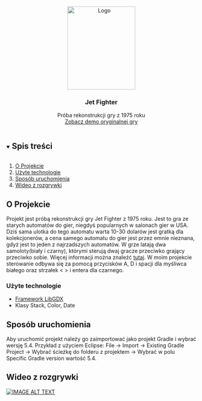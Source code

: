 <!-- PROJECT LOGO -->
<br />
<p align="center">
  <a href="https://en.wikipedia.org/wiki/Jet_Fighter_(video_game)">
    <img src="https://flyers.arcade-museum.com/flyers_video/atari/11009001.jpg" alt="Logo" width="180" height="220">
  </a>

  <h3 align="center">Jet Fighter</h3>

  <p align="center">
    Próba rekonstrukcji gry z 1975 roku
    <br />
    <a href="https://www.youtube.com/watch?v=MMObEpsy7Eg">Zobacz demo oryginalnej gry</a>
  </p>
</p>



<!-- TABLE OF CONTENTS -->
<details open="open">
  <summary><h2 style="display: inline-block">Spis treści</h2></summary>
  <ol>
    <li>
      <a href="#o-projekcie">O Projekcie</a>
        <li><a href="#użyte-technologie">Użyte technologie</a></li>
    </li>
    <li>
      <a href="#sposób-uruchomienia">Sposób uruchomienia</a>
  </li>
   <li>
      <a href="#wideo-z-rozgrywki">Wideo z rozgrywki</a>
  </li>
  </ol>
</details>



<!-- ABOUT THE PROJECT -->
## O Projekcie

Projekt jest próbą rekonstrukcji gry Jet Fighter z 1975 roku. Jest to gra ze starych automatów do gier, niegdyś popularnych w salonach gier w USA. Dziś sama ulotka do tego automatu warta 10-30 dolarów jest gratką dla kolekcjonerów, a cena samego automatu do gier jest przez emnie nieznana, gdyż jest to jeden z najrzadszych automatów. W grze latają dwa samoloty(biały i czarny), którymi sterują dwaj gracze przeciwko grający przeciwko sobie. Więcej informacji można znaleźć <a href="https://www.arcade-museum.com/game_detail.php?game_id=8232">tutaj</a>. W moim projekcie sterowanie odbywa się za pomocą przycisków A, D i spacji dla myśliwca białego oraz strzałek < > i entera dla czarnego. 

### Użyte technologie

* [Framework LibGDX](https://libgdx.com/dev/)
* Klasy Stack, Color, Date

## Sposób uruchomienia

Aby uruchomić projekt należy go zaimportować jako projekt Gradle i wybrać wersję 5.4.
Przykład z użyciem Eclipse:
File -> Import -> Existing Gradle Project -> Wybrać ścieżkę do folderu z projektem -> Wybrać w polu Specific Gradle version wartość 5.4.

## Wideo z rozgrywki

[![IMAGE ALT TEXT](https://img.youtube.com/vi/RmaOK0SfDqc/0.jpg)](https://www.youtube.com/watch?v=RmaOK0SfDqc "Jet Fighter")
